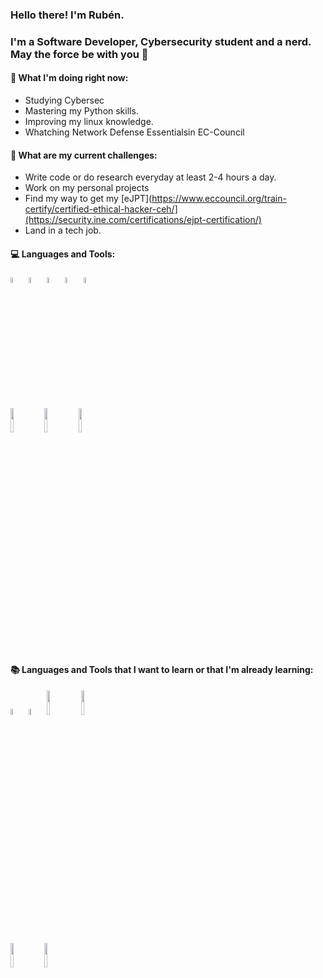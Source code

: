 ### Hello there! I'm Rubén.

### I'm a Software Developer, Cybersecurity student and a nerd. May the force be with you 🚀

#### 📍 What I'm doing right now:
* Studying Cybersec
* Mastering my Python skills.
* Improving my linux knowledge.
* Whatching Network Defense Essentialsin EC-Council
#### 📍 What are my current challenges:
* Write code or do research everyday at least 2-4 hours a day.
* Work on my personal projects
* Find my way to get my [eJPT](https://www.eccouncil.org/train-certify/certified-ethical-hacker-ceh/](https://security.ine.com/certifications/ejpt-certification/)
* Land in a tech job.

#### :computer: Languages and Tools:

<p>
  <img width="5%" src="https://www.vectorlogo.zone/logos/w3_html5/w3_html5-icon.svg">
  <img width="5%" src="https://www.vectorlogo.zone/logos/w3_css/w3_css-icon.svg">
  <img width="5%" src="https://cdn.cdnlogo.com/logos/j/44/javascript.svg">
  <img width="5%" src="https://www.vectorlogo.zone/logos/nodejs/nodejs-icon.svg">
  <img width="5%" src="https://www.vectorlogo.zone/logos/python/python-icon.svg">
</p>
<p>
  <img width="10%" src="https://www.vectorlogo.zone/logos/reactjs/reactjs-ar21.svg">
  <img width="10%" src="https://www.vectorlogo.zone/logos/mongodb/mongodb-ar21.svg">
  <img width="10%" src="https://www.vectorlogo.zone/logos/git-scm/git-scm-ar21.svg">
</p>


#### :books: Languages and Tools that I want to learn or that I'm already learning:

<p>
  <img width="5%" src="https://www.vectorlogo.zone/logos/typescriptlang/typescriptlang-icon.svg">
  <img width="5%" src="https://www.vectorlogo.zone/logos/lua/lua-icon.svg">
  <img width="10%" src="https://www.vectorlogo.zone/logos/docker/docker-ar21.svg">
  <img width="10%" src="https://www.vectorlogo.zone/logos/ubuntu/ubuntu-ar21.svg">
</p>
<p>
  <img width="10%" src="https://www.vectorlogo.zone/logos/amazon_aws/amazon_aws-ar21.svg">
  <img width="10%" src="https://www.vectorlogo.zone/logos/microsoft_azure/microsoft_azure-ar21.svg">
</p>
